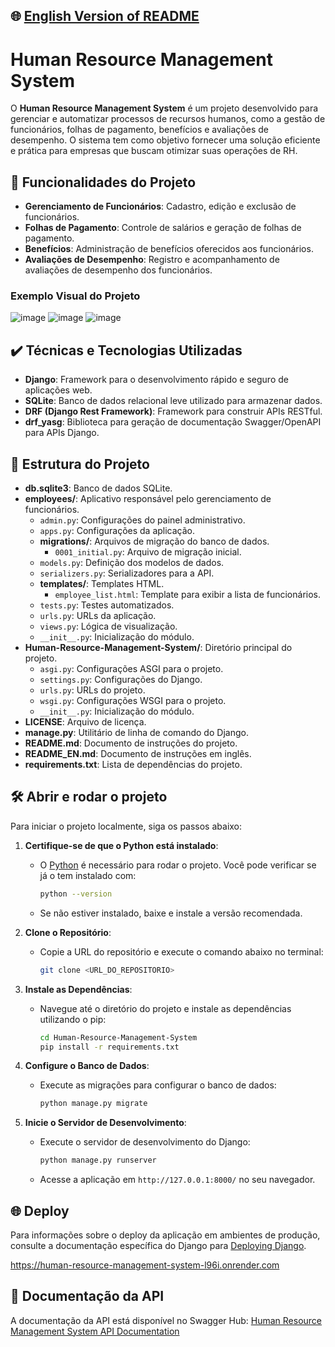 ## 🌐 [English Version of README](README_EN.md)

# Human Resource Management System

O **Human Resource Management System** é um projeto desenvolvido para gerenciar e automatizar processos de recursos humanos, como a gestão de funcionários, folhas de pagamento, benefícios e avaliações de desempenho. O sistema tem como objetivo fornecer uma solução eficiente e prática para empresas que buscam otimizar suas operações de RH.

## 🔨 Funcionalidades do Projeto

- **Gerenciamento de Funcionários**: Cadastro, edição e exclusão de funcionários.
- **Folhas de Pagamento**: Controle de salários e geração de folhas de pagamento.
- **Benefícios**: Administração de benefícios oferecidos aos funcionários.
- **Avaliações de Desempenho**: Registro e acompanhamento de avaliações de desempenho dos funcionários.

### Exemplo Visual do Projeto

![image](https://github.com/user-attachments/assets/dbf3ef75-aa1c-4734-8e15-5f4d024077be)
![image](https://github.com/user-attachments/assets/3d9f0dd0-a493-4a17-9272-d922dd3e8e47)
![image](https://github.com/user-attachments/assets/6bae1612-f60b-4cb8-b667-9c442de56e51)

## ✔️ Técnicas e Tecnologias Utilizadas

- **Django**: Framework para o desenvolvimento rápido e seguro de aplicações web.
- **SQLite**: Banco de dados relacional leve utilizado para armazenar dados.
- **DRF (Django Rest Framework)**: Framework para construir APIs RESTful.
- **drf_yasg**: Biblioteca para geração de documentação Swagger/OpenAPI para APIs Django.

## 📁 Estrutura do Projeto

- **db.sqlite3**: Banco de dados SQLite.
- **employees/**: Aplicativo responsável pelo gerenciamento de funcionários.
    - `admin.py`: Configurações do painel administrativo.
    - `apps.py`: Configurações da aplicação.
    - **migrations/**: Arquivos de migração do banco de dados.
        - `0001_initial.py`: Arquivo de migração inicial.
    - `models.py`: Definição dos modelos de dados.
    - `serializers.py`: Serializadores para a API.
    - **templates/**: Templates HTML.
        - `employee_list.html`: Template para exibir a lista de funcionários.
    - `tests.py`: Testes automatizados.
    - `urls.py`: URLs da aplicação.
    - `views.py`: Lógica de visualização.
    - `__init__.py`: Inicialização do módulo.
- **Human-Resource-Management-System/**: Diretório principal do projeto.
    - `asgi.py`: Configurações ASGI para o projeto.
    - `settings.py`: Configurações do Django.
    - `urls.py`: URLs do projeto.
    - `wsgi.py`: Configurações WSGI para o projeto.
    - `__init__.py`: Inicialização do módulo.
- **LICENSE**: Arquivo de licença.
- **manage.py**: Utilitário de linha de comando do Django.
- **README.md**: Documento de instruções do projeto.
- **README_EN.md**: Documento de instruções em inglês.
- **requirements.txt**: Lista de dependências do projeto.

## 🛠️ Abrir e rodar o projeto

Para iniciar o projeto localmente, siga os passos abaixo:

1. **Certifique-se de que o Python está instalado**:
    - O [Python](https://www.python.org/) é necessário para rodar o projeto. Você pode verificar se já o tem instalado com:

      ```bash
      python --version
      ```

    - Se não estiver instalado, baixe e instale a versão recomendada.

2. **Clone o Repositório**:
    - Copie a URL do repositório e execute o comando abaixo no terminal:

      ```bash
      git clone <URL_DO_REPOSITORIO>
      ```

3. **Instale as Dependências**:
    - Navegue até o diretório do projeto e instale as dependências utilizando o pip:

      ```bash
      cd Human-Resource-Management-System
      pip install -r requirements.txt
      ```

4. **Configure o Banco de Dados**:
    - Execute as migrações para configurar o banco de dados:

      ```bash
      python manage.py migrate
      ```

5. **Inicie o Servidor de Desenvolvimento**:
    - Execute o servidor de desenvolvimento do Django:

      ```bash
      python manage.py runserver
      ```

    - Acesse a aplicação em `http://127.0.0.1:8000/` no seu navegador.

## 🌐 Deploy

Para informações sobre o deploy da aplicação em ambientes de produção, consulte a documentação específica do Django para [Deploying Django](https://docs.djangoproject.com/en/stable/howto/deployment/).

https://human-resource-management-system-l96i.onrender.com

## 📜 Documentação da API

A documentação da API está disponível no Swagger Hub: [Human Resource Management System API Documentation](https://app.swaggerhub.com/apis-docs/FelipeM./Human-Resource-Management-System/1.0.0)
